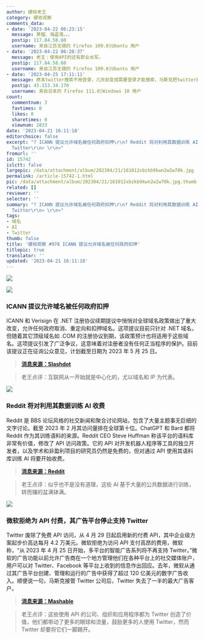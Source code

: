 ```yaml
---
author: 硬核老王
category: 硬核观察
comments_data:
- date: '2023-04-22 06:23:15'
  message: 草榴、海盗湾。。。
  postip: 117.84.58.60
  username: 来自江苏无锡的 Firefox 109.0|Ubuntu 用户
- date: '2023-04-22 06:28:37'
  message: 老王：使用API的还有职业水军。
  postip: 117.84.58.60
  username: 来自江苏无锡的 Firefox 109.0|Ubuntu 用户
- date: '2023-04-25 17:11:11'
  message: 原本twitter搜索不用登录，几天前变成需要登录才能搜索，马斯克把twitter拉到跟facebook一个水平
  postip: 43.153.34.170
  username: 来自日本的 Firefox 111.0|Windows 10 用户
count:
  commentnum: 3
  favtimes: 0
  likes: 0
  sharetimes: 0
  viewnum: 2833
date: '2023-04-21 16:11:18'
editorchoice: false
excerpt: "? ICANN 提议允许域名被任何政府扣押\r\n? Reddit 将对利用其数据训练 AI 收费\r\n? 微软拒绝为 API 付费，其广告平台停止支持
  Twitter\r\n» \r\n»"
fromurl: ''
id: 15742
islctt: false
largepic: /data/attachment/album/202304/21/161012xbzkb9kwn2w2w70k.jpg
permalink: /article-15742-1.html
pic: /data/attachment/album/202304/21/161012xbzkb9kwn2w2w70k.jpg.thumb.jpg
related: []
reviewer: ''
selector: ''
summary: "? ICANN 提议允许域名被任何政府扣押\r\n? Reddit 将对利用其数据训练 AI 收费\r\n? 微软拒绝为 API 付费，其广告平台停止支持
  Twitter\r\n» \r\n»"
tags:
- 域名
- AI
- Twitter
thumb: false
title: '硬核观察 #978 ICANN 提议允许域名被任何政府扣押'
titlepic: true
translator: ''
updated: '2023-04-21 16:11:18'
---
```


![](/data/attachment/album/202304/21/161012xbzkb9kwn2w2w70k.jpg)


![](/data/attachment/album/202304/21/161024fatswnx22akd5wr6.jpg)


### ICANN 提议允许域名被任何政府扣押


ICANN 和 Verisign 在 .NET 注册协议续期提议中悄悄对全球域名政策做出了重大改变，允许任何政府取消、重定向和扣押域名。这项提议目前只针对 .NET 域名，但随着其它顶级域名如 .COM 的注册协议到期，该政策预计也将适用于这些域名。这项提议引发了广泛争议，这意味着对注册者没有任何正当程序的保护。目前该提议正在征询公众意见，计划截至日期为 2023 年 5 月 25 日。



> 
> **[消息来源：Slashdot](https://tech.slashdot.org/story/23/04/20/0334252/icannverisign-proposal-would-allow-any-government-to-seize-domain-names)**
> 
> 
> 



> 
> 老王点评：互联网从一开始就是中心化的，尤以域名和 IP 为代表。
> 
> 
> 


![](/data/attachment/album/202304/21/161035ik2lcacb9ta62n1a.jpg)


### Reddit 将对利用其数据训练 AI 收费


Reddit 是 BBS 论坛风格的社交新闻和聚合讨论网站，包含了大量主题事无巨细的文字讨论。截至 2023 年 2 月其访问量排在全球第十位。ChatGPT 和 Bard 都将 Reddit 作为其训练语料的来源。Reddit CEO Steve Huffman 称该平台的语料库非常有价值，修改了 API 访问政策。它的 API 对开发机器人程序等工具的独立开发者，以及学术和非盈利项目的研究员仍然是免费的，但对通过 API 使用其语料库训练 AI 将要开始收费。



> 
> **[消息来源：Reddit](https://www.redditinc.com/blog/2023apiupdates)**
> 
> 
> 



> 
> 老王点评：似乎也不是没有道理，这些 AI 基于大量的公共数据进行训练，转而赚的盆满钵满。
> 
> 
> 


![](/data/attachment/album/202304/21/161053qjhzpz6y9zjs79vf.jpg)


### 微软拒绝为 API 付费，其广告平台停止支持 Twitter


Twitter 废除了免费 API 访问，从 4 月 29 日起启用新的付费 API，其中企业级方案起步价高达每月 4.2 万美元。微软拒绝为访问 API 支付高昂的费用，微软称，“从 2023 年 4 月 25 日开始，多平台的智能广告系列将不再支持 Twitter。”微软的广告功能以前允许广告商在一个地方管理他们在各种平台上的社交媒体账户，用户可以对 Twitter、Facebook 等平台上收到的信息作出回应。去年，微软从通过其广告平台创建、管理和运行的广告中获得了超过 120 亿美元的数字广告收入。顺便说一句，马斯克接管 Twitter 公司后，Twitter 失去了一半的最大广告客户。



> 
> **[消息来源：Mashable](https://mashable.com/article/microsoft-drops-twitter-from-advertising-platform)**
> 
> 
> 



> 
> 老王点评：这些使用 API 的公司、组织和应用程序都为 Twitter 创造了价值，他们都带动了更多的眼球和流量，鼓励更多的人使用 Twitter，然而 Twitter 却要将它们一脚踢开。
> 
> 
>